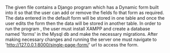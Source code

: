 The given file contains a Django program which has a Dynamic form built into it so that the user can add or remove the fields fo that form as required.
The data entered in the default form will be stored in one table and once the user edits the form then the data will be stored in another table.
In order to run the program , the user must install XAMPP and create a database named 'forms' in the Mysql db and make the necessary migrations.
After making necessary changes and running the server one must navigate to 'http://127.0.0.1:8000/single-page-form/' url to access the form.
